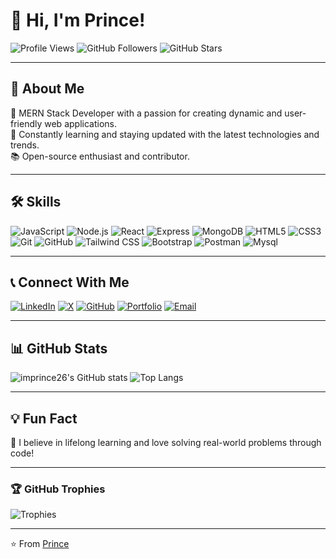# 👋 Hi, I'm Prince!

![Profile Views](https://komarev.com/ghpvc/?username=imprince26&color=blue&style=flat-square)
![GitHub Followers](https://img.shields.io/github/followers/imprince26?label=Followers&style=flat-square)
![GitHub Stars](https://img.shields.io/github/stars/imprince26?affiliations=OWNER%2CCOLLABORATOR&style=flat-square)

---

## 🚀 About Me
🎯 MERN Stack Developer with a passion for creating dynamic and user-friendly web applications. <br>
🌟 Constantly learning and staying updated with the latest technologies and trends. <br>
📚 Open-source enthusiast and contributor.

---

## 🛠️ Skills
![JavaScript](https://img.shields.io/badge/JavaScript-F7DF1E?style=flat-square&logo=javascript&logoColor=black)
![Node.js](https://img.shields.io/badge/Node.js-339933?style=flat-square&logo=nodedotjs&logoColor=white)
![React](https://img.shields.io/badge/React-61DAFB?style=flat-square&logo=react&logoColor=black)
![Express](https://img.shields.io/badge/Express.js-404D59?style=flat-square&logo=express&logoColor=white)
![MongoDB](https://img.shields.io/badge/MongoDB-47A248?style=flat-square&logo=mongodb&logoColor=white)
![HTML5](https://img.shields.io/badge/HTML5-E34F26?style=flat-square&logo=html5&logoColor=white)
![CSS3](https://img.shields.io/badge/CSS3-1572B6?style=flat-square&logo=css3&logoColor=white)
![Git](https://img.shields.io/badge/Git-F05032?style=flat-square&logo=git&logoColor=white)
![GitHub](https://img.shields.io/badge/GitHub-181717?style=flat-square&logo=github&logoColor=white)
![Tailwind CSS](https://img.shields.io/badge/Tailwind_CSS-38B2AC?style=flat-square&logo=tailwind-css&logoColor=white)
![Bootstrap](https://img.shields.io/badge/Bootstrap-A020F0?style=flat-square&logo=bootstrap&logoColor=white)
![Postman](https://img.shields.io/badge/Postman-f56942?style=flat-square&logo=postman&logoColor=white)
![Mysql](https://img.shields.io/badge/Mysql-6d88f2?style=flat-square&logo=mysql&logoColor=white)

---

## 📞 Connect With Me
[![LinkedIn](https://img.shields.io/badge/LinkedIn-0077B5?style=flat-square&logo=linkedin&logoColor=white)](https://www.linkedin.com/in/princepatell333)
[![X](https://img.shields.io/badge/X-1DA1F2?style=flat-square&logo=x&logoColor=white)](https://x.com/princewebdev_)
[![GitHub](https://img.shields.io/badge/GitHub-181717?style=flat-square&logo=github&logoColor=white)](https://github.com/imprince26)
[![Portfolio](https://img.shields.io/badge/Portfolio-000000?style=flat-square&logo=firefox&logoColor=white)](https://prince-dev.vercel.app/)
[![Email](https://img.shields.io/badge/Email-D14836?style=flat-square&logo=gmail&logoColor=white)](mailto:princepatel260806@gmail.com)

---

## 📊 GitHub Stats
![imprince26's GitHub stats](https://github-readme-stats.vercel.app/api?username=imprince26&show_icons=true&theme=radical)
![Top Langs](https://github-readme-stats.vercel.app/api/top-langs/?username=imprince26&layout=compact&theme=radical)

---

## 💡 Fun Fact
🌟 I believe in lifelong learning and love solving real-world problems through code!

---

### 🏆 GitHub Trophies
![Trophies](https://github-profile-trophy.vercel.app/?username=imprince26&theme=radical&no-frame=true&column=6)

---

⭐️ From [Prince](https://github.com/imprince26)
